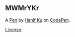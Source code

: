 MWMrYKr
-------


A [Pen](https://codepen.io/Hanif-Ku/pen/MWMrYKr) by [Hanif Ku](https://codepen.io/Hanif-Ku) on [CodePen](https://codepen.io).

[License](https://codepen.io/license/pen/MWMrYKr).